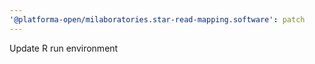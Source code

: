 ```yaml
---
'@platforma-open/milaboratories.star-read-mapping.software': patch
---
```


Update R run environment
